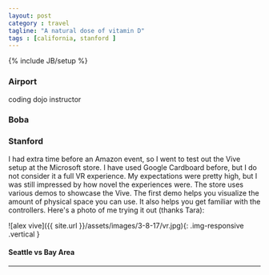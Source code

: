 ```yaml
---
layout: post
category : travel
tagline: "A natural dose of vitamin D"
tags : [california, stanford ]
---
```

{% include JB/setup %}

### Airport

coding dojo instructor


### Boba



### Stanford

I had extra time before an Amazon event, so I went to test out the Vive setup at the Microsoft store. I have used Google Cardboard before, but I do not consider it a full VR experience. My expectations were pretty high, but I was still impressed by how novel the experiences were. The store uses various demos to showcase the Vive. The first demo helps you visualize the amount of physical space you can use. It also helps you get familiar with the controllers. Here's a photo of me trying it out (thanks Tara):

![alex vive]({{ site.url }}/assets/images/3-8-17/vr.jpg){: .img-responsive .vertical }

#### Seattle vs Bay Area


---
